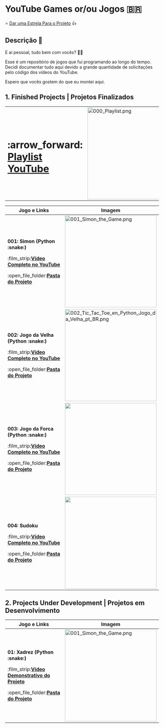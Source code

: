 # YouTube Games or/ou Jogos :brazil:
:star: [Dar uma Estrela Para o Projeto](https://github.com/Leonardo-Nunes-Armelim/YouTube_Games_en_Jogos_pt_BR/stargazers) :thumbsup:

## Descrição :memo:

E ai pessoal, tudo bem com vocês? :fist_right::fist_left:

Esse é um repositório de jogos que fui programando ao longo do tempo. Decidi documentar tudo aqui devido a grande quantidade de solicitações pelo código dos vídeos do YouTube.

Espero que vocês gostem do que eu montei aqui.

## 1. Finished Projects | Projetos Finalizados

<table>
  <tr>
    <td>
      <h1>:arrow_forward: <a href="https://www.youtube.com/watch?v=MT6RpuPKSyw&list=PLgXoNCMC3FvYOo-g8T9tTN5fHH1r10ENg">Playlist YouTube</a></h1>
    </td>
    <td>
      <img src="https://github.com/Leonardo-Nunes-Armelim/YouTube_Games_en_Jogos_pt_BR/blob/main/Screenshots/000_Playlist.png" alt="000_Playlist.png" style="height: 300px; max-width: auto;">
    </td>
  </tr>
</table>
  
<table>
  <thead>
    <th>Jogo e Links</th>
    <th>Imagem</th>
  </thead>
  <tbody>
    <tr>
      <td>
        <p><b>001: Simon (Python :snake:)</b></p>
        <p>:film_strip:<a href="https://www.youtube.com/watch?v=MT6RpuPKSyw"><b>Vídeo Completo no YouTube</b></a></p>
        <p>:open_file_folder:<a href="https://github.com/Leonardo-Nunes-Armelim/YouTube_Games_en_Jogos_pt_BR/tree/main/Python/001_Simon_the_Game"><b>Pasta do Projeto</b></a></p>
      </td>
      <td><img src="https://github.com/Leonardo-Nunes-Armelim/YouTube_Games_en_Jogos_pt_BR/blob/main/Screenshots/001_Simon_the_Game.png" alt="001_Simon_the_Game.png" style="height: 300px; max-width: auto;"></td>
    </tr>
    <tr>
      <td>
        <p><b>002: Jogo da Velha (Python :snake:)</b></p>
        <p>:film_strip:<a href="https://www.youtube.com/watch?v=1DZ12S1Fi0Y"><b>Vídeo Completo no YouTube</b></a></p>
        <p>:open_file_folder:<a href="https://github.com/Leonardo-Nunes-Armelim/YouTube_Games_en_Jogos_pt_BR/tree/main/Python/002_Tic_Tac_Toe_en_Python_Jogo_da_Velha_pt_BR"><b>Pasta do Projeto</b></a></p>
      </td>
      <td><img src="https://github.com/Leonardo-Nunes-Armelim/YouTube_Games_en_Jogos_pt_BR/blob/main/Screenshots/002_Tic_Tac_Toe_en_Python_Jogo_da_Velha_pt_BR.png" alt="002_Tic_Tac_Toe_en_Python_Jogo_da_Velha_pt_BR.png" style="height: 300px; max-width: auto;"></td>
    </tr>
    <tr>
      <td>
        <p><b>003: Jogo da Forca (Python :snake:)</b></p>
        <p>:film_strip:<a href="https://www.youtube.com/watch?v=fcPSU5t3CIo"><b>Vídeo Completo no YouTube</b></a></p>
        <p>:open_file_folder:<a href="https://github.com/Leonardo-Nunes-Armelim/YouTube_Games_en_Jogos_pt_BR/tree/main/Python/003_Hangman_Game_en_Jogo_da_Forca_pt_BR"><b>Pasta do Projeto</b></a></p>
      </td>
      <td><img src="https://github.com/Leonardo-Nunes-Armelim/YouTube_Games_en_Jogos_pt_BR/blob/main/Screenshots/003_Hangman_Game_en_Jogo_da_Forca_pt_BR.png" alt="" style="height: 300px; max-width: auto;"></td>
    </tr>
    <tr>
      <td>
        <p><b>004: Sudoku</b></p>
        <p>:film_strip:<a href="https://www.youtube.com/watch?v=zMumjrj7r1Y"><b>Vídeo Completo no YouTube</b></a></p>
        <p>:open_file_folder:<a href="https://github.com/Leonardo-Nunes-Armelim/YouTube_Games_en_Jogos_pt_BR/tree/main/Python/004_Sudoku"><b>Pasta do Projeto</b></a></p>
      </td>
      <td><img src="https://github.com/Leonardo-Nunes-Armelim/YouTube_Games_en_Jogos_pt_BR/blob/main/Screenshots/004_Sudoku.png" alt="" style="height: 300px; max-width: auto;"></td>
    </tr>
  </tbody>
</table>

## 2. Projects Under Development | Projetos em Desenvolvimento

<table>
  <thead>
    <th>Jogo e Links</th>
    <th>Imagem</th>
  </thead>
  <tbody>
    <tr>
      <td>
        <p><b>01: Xadrez (Python :snake:)</b></p>
        <p>:film_strip:<a href="https://www.youtube.com/watch?v=xMB_WjkwMLE&list=PLgXoNCMC3FvYOo-g8T9tTN5fHH1r10ENg&index=6&t=368s"><b>Vídeo Demonstrativo do Projeto</b></a></p>
        <p>:open_file_folder:<a href="https://github.com/Leonardo-Nunes-Armelim/YouTube_Games_en_Jogos_pt_BR/tree/main/Python/000_Under_Development_en_Em_desenvolvimento_pt_BR/01_Chess_en_Xadrez_pt_BR"><b>Pasta do Projeto</b></a></p>
      </td>
      <td><img src="https://github.com/Leonardo-Nunes-Armelim/YouTube_Games_en_Jogos_pt_BR/blob/main/Screenshots/01_Chess_en_Xadrez_pt_BR.png" alt="001_Simon_the_Game.png" style="height: 300px; max-width: auto;"></td>
    </tr>
  </tbody>
</table>
